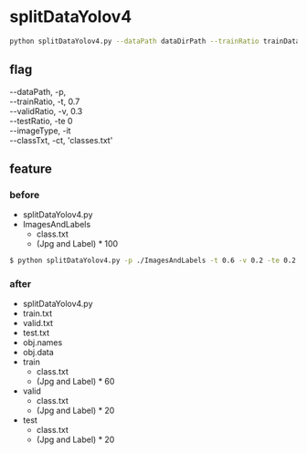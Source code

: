 # splitDataYolov4   
```bash
python splitDataYolov4.py --dataPath dataDirPath --trainRatio trainDataRatio --validRatio validDataRatio --testRatio testDataRatio --imageType dataImageType --classTxt classTextFile  
```
  
## flag  
--dataPath, -p,   
--trainRatio, -t, 0.7  
--validRatio, -v, 0.3  
--testRatio, -te 0  
--imageType, -it  
--classTxt, -ct, 'classes.txt'    
  
  
## feature  
### before
   
* splitDataYolov4.py
* ImagesAndLabels   
    * class.txt  
    * (Jpg and Label) * 100  
   
  
```bash
$ python splitDataYolov4.py -p ./ImagesAndLabels -t 0.6 -v 0.2 -te 0.2 -it jpg -ct class.txt  
```
### after
   
* splitDataYolov4.py    
* train.txt  
* valid.txt  
* test.txt  
* obj.names
* obj.data
* train    
    * class.txt  
    * (Jpg and Label) * 60    
* valid   
    * class.txt  
    * (Jpg and Label) * 20    
* test    
    * class.txt  
    * (Jpg and Label) * 20   
    